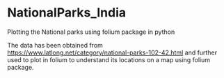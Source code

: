 # NationalParks_India
Plotting the National parks using folium package in python

The data has been obtained from https://www.latlong.net/category/national-parks-102-42.html 
and further used to plot in folium to understand its locations on a map using folium package.
